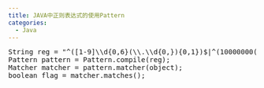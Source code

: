 ```yaml
---
title: JAVA中正则表达式的使用Pattern
categories:
  - Java
---
```

<pre>
String reg = "^([1-9]\\d{0,6}(\\.\\d{0,}){0,1})$|^(10000000(\\.0{0,}){0,1})$";
Pattern pattern = Pattern.compile(reg);
Matcher matcher = pattern.matcher(object);
boolean flag = matcher.matches();
</pre>
